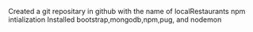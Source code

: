 Created a git repositary in github with the name of localRestaurants
npm intialization
Installed bootstrap,mongodb,npm,pug, and nodemon
